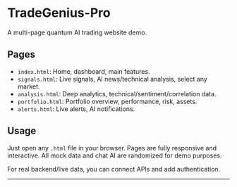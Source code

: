 # TradeGenius-Pro

A multi-page quantum AI trading website demo.

## Pages

- `index.html`: Home, dashboard, main features.
- `signals.html`: Live signals, AI news/technical analysis, select any market.
- `analysis.html`: Deep analytics, technical/sentiment/correlation data.
- `portfolio.html`: Portfolio overview, performance, risk, assets.
- `alerts.html`: Live alerts, AI notifications.

## Usage

Just open any `.html` file in your browser. Pages are fully responsive and interactive. All mock data and chat AI are randomized for demo purposes.

For real backend/live data, you can connect APIs and add authentication.

---